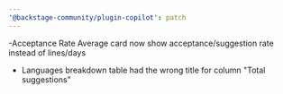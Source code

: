 ```yaml
---
'@backstage-community/plugin-copilot': patch
---
```


-Acceptance Rate Average card now show acceptance/suggestion rate instead of lines/days

- Languages breakdown table had the wrong title for column "Total suggestions"
